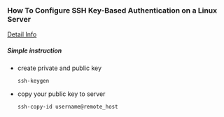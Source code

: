 ### How To Configure SSH Key-Based Authentication on a Linux Server
[Detail Info](https://www.digitalocean.com/community/tutorials/how-to-configure-ssh-key-based-authentication-on-a-linux-server)

##### Simple instruction
- create private and public key

      ssh-keygen

- copy your public key to server

      ssh-copy-id username@remote_host
